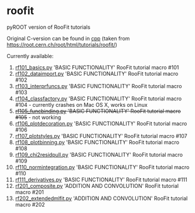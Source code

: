 # roofit
pyROOT version of RooFit tutorials

Original C-version can be found in [cpp](cpp) (taken from https://root.cern.ch/root/html/tutorials/roofit/)

Currently available:

1. [rf101_basics.py](rf101_basics.py) 'BASIC FUNCTIONALITY' RooFit tutorial macro #101
2. [rf102_dataimport.py](rf102_dataimport.py) 'BASIC FUNCTIONALITY' RooFit tutorial macro #102
3. [rf103_interprfuncs.py](rf103_interprfuncs.py) 'BASIC FUNCTIONALITY' RooFit tutorial macro #103
4. [rf104_classfactory.py](rf104_classfactory.py) 'BASIC FUNCTIONALITY' RooFit tutorial macro #104 - currently crashes on Mac OS X, works on Linux
5. ~~[rf105_funcbinding.py](rf105_funcbinding.py) 'BASIC FUNCTIONALITY' RooFit tutorial macro #105~~ - not working
6. [rf106_plotdecoration.py](rf106_plotdecoration.py) 'BASIC FUNCTIONALITY' RooFit tutorial macro #106
7. [rf107_plotstyles.py](rf107_plotstyles.py) 'BASIC FUNCTIONALITY' RooFit tutorial macro #107
8. [rf108_plotbinning.py](rf108_plotbinning.py) 'BASIC FUNCTIONALITY' RooFit tutorial macro #108
9. [rf109_chi2residpull.py](rf109_chi2residpull.py) 'BASIC FUNCTIONALITY' RooFit tutorial macro #109
10. [rf110_normintegration.py](rf110_normintegration.py) 'BASIC FUNCTIONALITY' RooFit tutorial macro #110
11. [rf111_derivatives.py](rf111_derivatives.py) 'BASIC FUNCTIONALITY' RooFit tutorial macro #111
12. [rf201_composite.py](rf201_composite.py) 'ADDITION AND CONVOLUTION' RooFit tutorial macro #201
13. [rf202_extendedmlfit.py](rf202_extendedmlfit.py) 'ADDITION AND CONVOLUTION' RooFit tutorial macro #202
